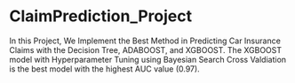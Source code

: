 # ClaimPrediction_Project
In this Project, We Implement the Best Method in Predicting Car Insurance Claims with the Decision Tree, ADABOOST, and XGBOOST. The XGBOOST model with Hyperparameter Tuning using Bayesian Search Cross Valdiation is the best model with the highest AUC value (0.97).
